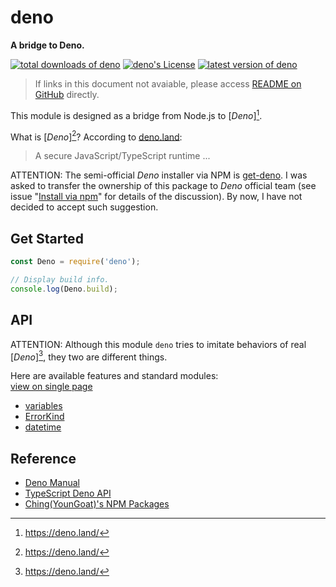 #	deno
__A bridge to Deno.__

[![total downloads of deno](https://img.shields.io/npm/dt/deno.svg)](https://www.npmjs.com/package/deno)
[![deno's License](https://img.shields.io/npm/l/deno.svg)](https://www.npmjs.com/package/deno)
[![latest version of deno](https://img.shields.io/npm/v/deno.svg)](https://www.npmjs.com/package/deno)

>	If links in this document not avaiable, please access [README on GitHub](./README.md) directly.

This module is designed as a bridge from Node.js to [*Deno*][^deno]. 

What is [*Deno*][^deno]? According to [deno.land](https://deno.land/manual.html):
>   A secure JavaScript/TypeScript runtime ...

ATTENTION: The semi-official *Deno* installer via NPM is [get-deno](https://www.npmjs.com/package/get-deno). I was asked to transfer the ownership of this package to *Deno* official team (see issue "[Install via npm](https://github.com/denoland/deno_install/issues/6)" for details of the discussion). By now, I have not decided to accept such suggestion.

##  Get Started

```javascript
const Deno = require('deno');

// Display build info.
console.log(Deno.build);
```

##  API

ATTENTION: Although this module `deno` tries to imitate behaviors of real [*Deno*][^deno], they two are different things.

Here are available features and standard modules:  
[view on single page](docs/all.md)
*   [variables](docs/variables)
*	[ErrorKind](docs/ErrorKind.md)	
*   [datetime](docs/datetime.md)

##	Reference

*	[Deno Manual](https://deno.land/manual.html)
*	[TypeScript Deno API](https://deno.land/typedoc/index.html)
*   [Ching(YounGoat)'s NPM Packages](https://github.com/YounGoat/articles/blob/master/2019/npm.md)

[^deno]: https://deno.land/